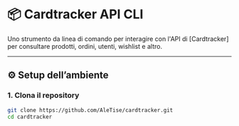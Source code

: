 # 📦 Cardtracker API CLI

Uno strumento da linea di comando per interagire con l'API di [Cardtracker] per consultare prodotti, ordini, utenti, wishlist e altro.

---

## ⚙️ Setup dell’ambiente

### 1. Clona il repository

```bash
git clone https://github.com/AleTise/cardtracker.git
cd cardtracker